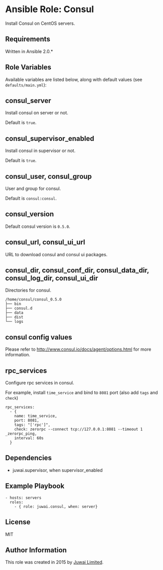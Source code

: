 Ansible Role: Consul
=========

Install Consul on CentOS servers.

Requirements
------------

Written in Ansible 2.0.*

Role Variables
--------------

Available variables are listed below, along with default values (see `defaults/main.yml`):

## consul_server

Install consul on server or not.

Default is `true`.

## consul_supervisor_enabled

Install consul in supervisor or not.

Default is `true`.

## consul_user, consul_group

User and group for consul.

Default is `consul:consul`.

## consul_version

Default consul version is `0.5.0`.

## consul_url, consul_ui_url

URL to download consul and consul ui packages.

## consul_dir, consul_conf_dir, consul_data_dir, consul_log_dir, consul_ui_dir

Directories for consul.

```
/home/consul/consul_0.5.0
├── bin
├── consul.d
├── data
├── dist
└── logs
```

## consul config values

Please refer to http://www.consul.io/docs/agent/options.html for more information.

## rpc_services

Configure rpc services in consul.

For example, install `time_service` and bind to `8081` port (also add `tags` and `check`)

```
rpc_services:
  - {
    name: time_service,
    port: 8081,
    tags: "['rpc']",
    check: zerorpc --connect tcp://127.0.0.1:8081 --timeout 1 _zerorpc_ping,
    interval: 60s
  }
```

Dependencies
------------

+ juwai.supervisor, when supervisor_enabled

Example Playbook
----------------

    - hosts: servers
      roles:
        - { role: juwai.consul, when: server}

License
-------

MIT

Author Information
------------------

This role was created in 2015 by [Juwai Limited](http://www.juwai.com).
